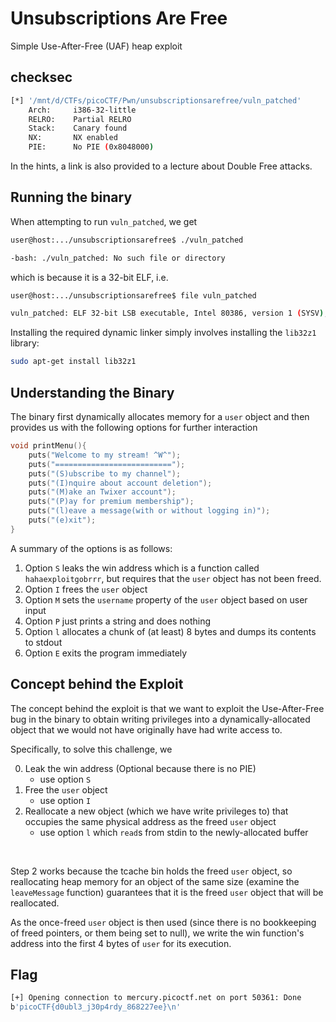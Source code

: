 # Unsubscriptions Are Free

Simple Use-After-Free (UAF) heap exploit

## checksec

```bash
[*] '/mnt/d/CTFs/picoCTF/Pwn/unsubscriptionsarefree/vuln_patched'
    Arch:     i386-32-little
    RELRO:    Partial RELRO
    Stack:    Canary found
    NX:       NX enabled
    PIE:      No PIE (0x8048000)
```

In the hints, a link is also provided to a lecture about Double Free attacks. 

## Running the binary

When attempting to run `vuln_patched`, we get

```bash
user@host:.../unsubscriptionsarefree$ ./vuln_patched

-bash: ./vuln_patched: No such file or directory
```

which is because it is a 32-bit ELF, i.e. 

```bash
user@host:.../unsubscriptionsarefree$ file vuln_patched

vuln_patched: ELF 32-bit LSB executable, Intel 80386, version 1 (SYSV), dynamically linked, interpreter /lib/ld-linux.so.2, for GNU/Linux 3.2.0, BuildID[sha1]=89699d062dc4f47448ba7c5c03105267c060ce30, not stripped
```

Installing the required dynamic linker simply involves installing the `lib32z1` library: 

```bash
sudo apt-get install lib32z1
```

## Understanding the Binary

The binary first dynamically allocates memory for a `user` object and then provides us with the following options for further interaction

```c
void printMenu(){
 	puts("Welcome to my stream! ^W^");
 	puts("==========================");
 	puts("(S)ubscribe to my channel");
 	puts("(I)nquire about account deletion");
 	puts("(M)ake an Twixer account");
 	puts("(P)ay for premium membership");
	puts("(l)eave a message(with or without logging in)");
	puts("(e)xit");
}
```

A summary of the options is as follows:

1. Option `S` leaks the win address which is a function called `hahaexploitgobrrr`, but requires that the `user` object has not been freed. 
2. Option `I` frees the `user` object
3. Option `M` sets the `username` property of the `user` object based on user input
4. Option `P` just prints a string and does nothing
5. Option `l` allocates a chunk of (at least) 8 bytes and dumps its contents to stdout
6. Option `E` exits the program immediately


## Concept behind the Exploit

The concept behind the exploit is that we want to exploit the Use-After-Free bug in the binary to obtain writing privileges into a dynamically-allocated object that we would not have originally have had write access to. 

Specifically, to solve this challenge, we

0. Leak the win address (Optional because there is no PIE)
    - use option `S`
1. Free the `user` object
    - use option `I`
2. Reallocate a new object (which we have write privileges to) that occupies the same physical address as the freed `user` object
    - use option `l` which `read`s from stdin to the newly-allocated buffer

<br>

Step 2 works because the tcache bin holds the freed `user` object, so reallocating heap memory for an object of the same size (examine the `leaveMessage` function) guarantees that it is the freed `user` object that will be reallocated. 

As the once-freed `user` object is then used (since there is no bookkeeping of freed pointers, or them being set to null), we write the win function's address into the first 4 bytes of `user` for its execution. 

## Flag

```bash
[+] Opening connection to mercury.picoctf.net on port 50361: Done
b'picoCTF{d0ubl3_j30p4rdy_868227ee}\n'
```